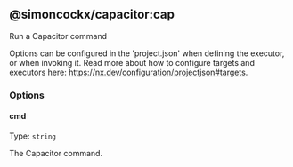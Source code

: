 ## @simoncockx/capacitor:cap

Run a Capacitor command

Options can be configured in the 'project.json' when defining the executor, or when invoking it. Read more about how to configure targets and executors here: https://nx.dev/configuration/projectjson#targets.

### Options

#### cmd

Type: `string`

The Capacitor command.
